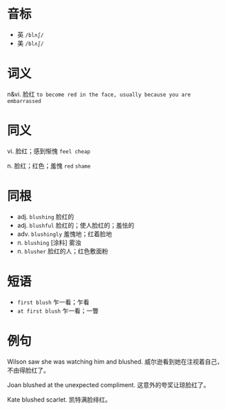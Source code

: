 # 音标

- 英 `/blʌʃ/`
- 美 `/blʌʃ/`

# 词义

n&vi. 脸红
`to become red in the face, usually because you are embarrassed`

# 同义

vi. 脸红；感到惭愧
`feel cheap`

n. 脸红；红色；羞愧
`red` `shame`

# 同根

- adj. `blushing` 脸红的
- adj. `blushful` 脸红的；使人脸红的；羞怯的
- adv. `blushingly` 羞愧地；红着脸地
- n. `blushing` [涂料] 雾浊
- n. `blusher` 脸红的人；红色敷面粉

# 短语

- `first blush` 乍一看；乍看
- `at first blush` 乍一看；一瞥

# 例句

Wilson saw she was watching him and blushed.
威尔逊看到她在注视着自己，不由得脸红了。

Joan blushed at the unexpected compliment.
这意外的夸奖让琼脸红了。

Kate blushed scarlet.
凯特满脸绯红。


